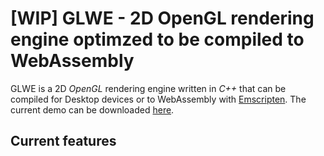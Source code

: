 # [WIP] GLWE - 2D OpenGL rendering engine optimzed to be compiled to WebAssembly
GLWE is a 2D *OpenGL* rendering engine written in *C++* that can be compiled for Desktop devices or to WebAssembly with [Emscripten](https://github.com/emscripten-core/emscripten).
The current demo can be downloaded [here](paste).

## Current features
